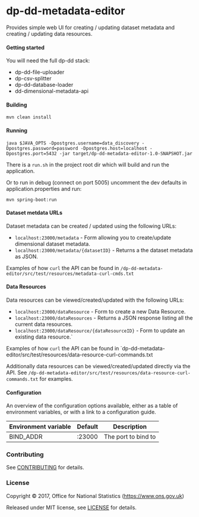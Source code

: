 dp-dd-metadata-editor
================
Provides simple web UI for creating / updating dataset metadata and creating / updating data resources. 
#### Getting started

You will need the full dp-dd stack:

* dp-dd-file-uploader
* dp-csv-splitter
* dp-dd-database-loader
* dd-dimensional-metadata-api

#### Building
`mvn clean install`

#### Running
`java $JAVA_OPTS -Dpostgres.username=data_discovery -Dpostgres.password=password -Dpostgres.host=localhost -Dpostgres.port=5432 -jar target/dp-dd-metadata-editor-1.0-SNAPSHOT.jar`

There is a `run.sh` in the project root dir which will build and run the application.

Or to run in debug (connect on port 5005) uncomment the dev defaults in application.properties and run: 

`mvn spring-boot:run`

#### Dataset metdata URLs
Dataset metadata can be created / updated using the following URLs:
* `localhost:23000/metadata` - Form allowing you to create/update dimensional dataset metadata.
* `localhost:23000/metadata/{datasetID}` - Returns a the dataset metadata as JSON.

Examples of how `curl` the API can be found in `/dp-dd-metadata-editor/src/test/resources/metadata-curl-cmds.txt`

#### Data Resources
Data resources can be viewed/created/updated with the following URLs:
* `localhost:23000/dataResource` - Form to create a new Data Resource. 
* `localhost:23000/dataResources` - Returns a JSON response listing all the current data resources. 
* `localhost:23000/dataResource/{dataResourceID}` - Form to update an existing data resource.`

Examples of how `curl` the API can be found in `dp-dd-metadata-editor/src/test/resources/data-resource-curl-commands.txt

Additionally data resources can be viewed/created/updated directly via the API. 
See `/dp-dd-metadata-editor/src/test/resources/data-resource-curl-commands.txt` for examples.

#### Configuration

An overview of the configuration options available, either as a table of
environment variables, or with a link to a configuration guide.

| Environment variable | Default | Description
| -------------------- | ------- | -----------
| BIND_ADDR           | :23000   | The port to bind to

### Contributing

See [CONTRIBUTING](CONTRIBUTING.md) for details.

### License

Copyright ©‎ 2017, Office for National Statistics (https://www.ons.gov.uk)

Released under MIT license, see [LICENSE](LICENSE.md) for details.

